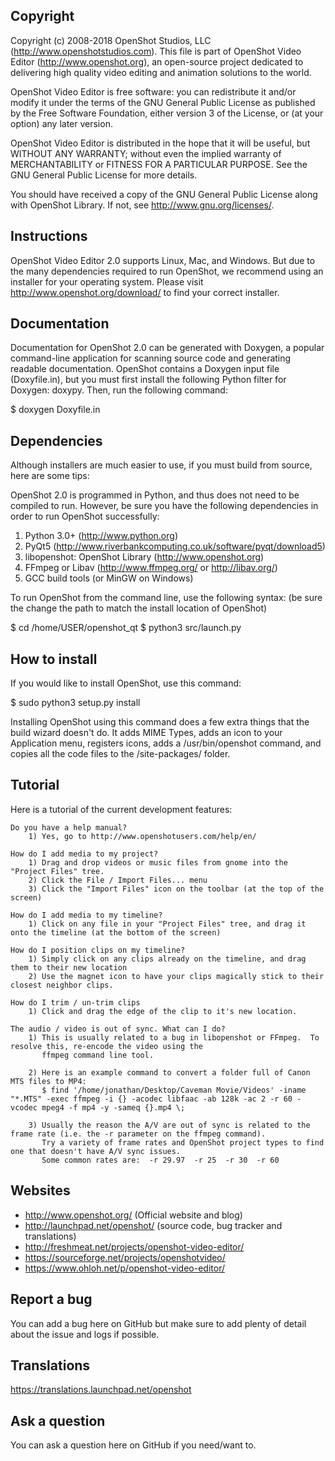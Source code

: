 ## Copyright

 Copyright (c) 2008-2018 OpenShot Studios, LLC
 (http://www.openshotstudios.com). This file is part of
 OpenShot Video Editor (http://www.openshot.org), an open-source project
 dedicated to delivering high quality video editing and animation solutions
 to the world.

 OpenShot Video Editor is free software: you can redistribute it and/or modify
 it under the terms of the GNU General Public License as published by
 the Free Software Foundation, either version 3 of the License, or
 (at your option) any later version.

 OpenShot Video Editor is distributed in the hope that it will be useful,
 but WITHOUT ANY WARRANTY; without even the implied warranty of
 MERCHANTABILITY or FITNESS FOR A PARTICULAR PURPOSE.  See the
 GNU General Public License for more details.

 You should have received a copy of the GNU General Public License
 along with OpenShot Library.  If not, see <http://www.gnu.org/licenses/>.

## Instructions

OpenShot Video Editor 2.0 supports Linux, Mac, and Windows. But due to 
the many dependencies required to run OpenShot, we recommend using an 
installer for your operating system. Please visit 
http://www.openshot.org/download/ to find your correct installer.

## Documentation

Documentation for OpenShot 2.0 can be generated with Doxygen, a popular
command-line application for scanning source code and generating readable
documentation. OpenShot contains a Doxygen input file (Doxyfile.in), but
you must first install the following Python filter for Doxygen: doxypy.
Then, run the following command:

$ doxygen Doxyfile.in

## Dependencies

Although installers are much easier to use, if you must build from 
source, here are some tips: 

OpenShot 2.0 is programmed in Python, and thus does not need
to be compiled to run.  However, be sure you have the following 
dependencies in order to run OpenShot successfully: 

1) Python 3.0+ (http://www.python.org)
2) PyQt5 (http://www.riverbankcomputing.co.uk/software/pyqt/download5)
3) libopenshot: OpenShot Library (http://www.openshot.org)
4) FFmpeg or Libav (http://www.ffmpeg.org/ or http://libav.org/)
5) GCC build tools (or MinGW on Windows)

To run OpenShot from the command line, use the following syntax:
(be sure the change the path to match the install location of OpenShot)

$ cd /home/USER/openshot_qt
$ python3 src/launch.py

## How to install

If you would like to install OpenShot, use this command:

$ sudo python3 setup.py install

Installing OpenShot using this command does a few extra things that
the build wizard doesn't do.  It adds MIME Types, adds an icon to your
Application menu, registers icons, adds a /usr/bin/openshot command, and
copies all the code files to the /site-packages/ folder.

## Tutorial

Here is a tutorial of the current development features:

	Do you have a help manual?
		1) Yes, go to http://www.openshotusers.com/help/en/

	How do I add media to my project?
		1) Drag and drop videos or music files from gnome into the "Project Files" tree.
		2) Click the File / Import Files... menu
		3) Click the "Import Files" icon on the toolbar (at the top of the screen)
		
	How do I add media to my timeline?
		1) Click on any file in your "Project Files" tree, and drag it onto the timeline (at the bottom of the screen)
		
	How do I position clips on my timeline?
		1) Simply click on any clips already on the timeline, and drag them to their new location
		2) Use the magnet icon to have your clips magically stick to their closest neighbor clips.
		
	How do I trim / un-trim clips
		1) Click and drag the edge of the clip to it's new location.

	The audio / video is out of sync. What can I do?
		1) This is usually related to a bug in libopenshot or FFmpeg.  To resolve this, re-encode the video using the 
		   ffmpeg command line tool.
		   
		2) Here is an example command to convert a folder full of Canon MTS files to MP4:
		   $ find '/home/jonathan/Desktop/Caveman Movie/Videos' -iname "*.MTS" -exec ffmpeg -i {} -acodec libfaac -ab 128k -ac 2 -r 60 -vcodec mpeg4 -f mp4 -y -sameq {}.mp4 \;

		3) Usually the reason the A/V are out of sync is related to the frame rate (i.e. the -r parameter on the ffmpeg command).
		   Try a variety of frame rates and OpenShot project types to find one that doesn't have A/V sync issues.
		   Some common rates are:  -r 29.97  -r 25  -r 30  -r 60


## Websites

- http://www.openshot.org/  (Official website and blog)
- http://launchpad.net/openshot/ (source code, bug tracker and translations)
- http://freshmeat.net/projects/openshot-video-editor/
- https://sourceforge.net/projects/openshotvideo/
- https://www.ohloh.net/p/openshot-video-editor/

## Report a bug

You can add a bug here on GitHub but make sure to add plenty of detail about the issue and logs if possible.

## Translations

https://translations.launchpad.net/openshot

## Ask a question  

You can ask a question here on GitHub if you need/want to.